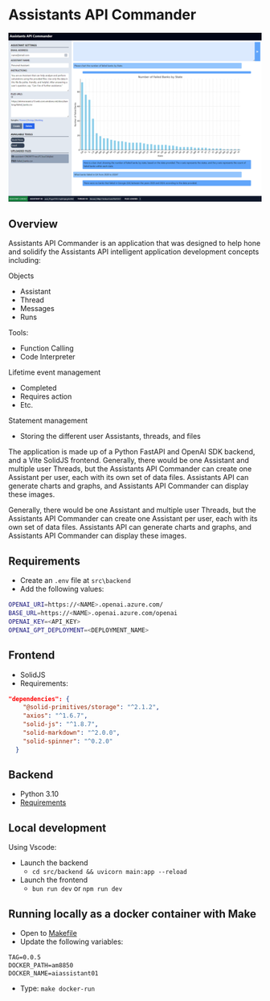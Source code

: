 # Assistants API Commander

![A screenshot of Assistants API Commander displaying a graph and some results](images/assistants-api-commander.png)

## Overview

Assistants API Commander is an application that was designed to help hone and solidify the Assistants API intelligent application development concepts including:

Objects

- Assistant
- Thread
- Messages
- Runs

Tools:

- Function Calling
- Code Interpreter

Lifetime event management

- Completed
- Requires action
- Etc.

Statement management

- Storing the different user Assistants, threads, and files

The application is made up of a Python FastAPI and OpenAI SDK backend, and a Vite SolidJS frontend. Generally, there would be one Assistant and multiple user Threads, but the Assistants API Commander can create one Assistant per user, each with its own set of data files. Assistants API can generate charts and graphs, and Assistants API Commander can display these images.

Generally, there would be one Assistant and multiple user Threads, but the Assistants API Commander can create one Assistant per user, each with its own set of data files. Assistants API can generate charts and graphs, and Assistants API Commander can display these images.

## Requirements

- Create an `.env` file at `src\backend`
- Add the following values:

```bash
OPENAI_URI=https://<NAME>.openai.azure.com/
BASE_URL=https://<NAME>.openai.azure.com/openai
OPENAI_KEY=<API_KEY>
OPENAI_GPT_DEPLOYMENT=<DEPLOYMENT_NAME>
```

## Frontend

- SolidJS
- Requirements:

```json
"dependencies": {
    "@solid-primitives/storage": "^2.1.2",
    "axios": "^1.6.7",
    "solid-js": "^1.8.7",
    "solid-markdown": "^2.0.0",
    "solid-spinner": "^0.2.0"
  }
```

## Backend

- Python 3.10
- [Requirements](src/backend/requirements.txt)

## Local development

Using Vscode:
- Launch the backend
  - `cd src/backend && uvicorn main:app --reload`
- Launch the frontend
  - `bun run dev` or `npm run dev`

## Running locally as a docker container with Make

- Open to [Makefile](Makefile)
- Update the following variables:
```text
TAG=0.0.5
DOCKER_PATH=am8850
DOCKER_NAME=aiassistant01
```

- Type: `make docker-run`
